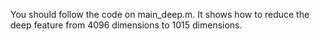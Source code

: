 You should follow the code on main_deep.m.
It shows how to reduce the deep feature from 4096 dimensions to 1015 dimensions.
